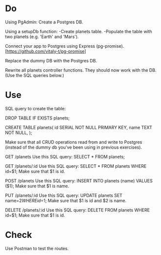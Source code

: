 # Do
Using PgAdmin:
Create a Postgres DB.

Using a setupDb function:
-Create planets table.
-Populate the table with two planets (e.g. 'Earth' and 'Mars').

Connect your app to Postgres using Express (pg-promise). [https://github.com/vitaly-t/pg-promise]

Replace the dummy DB with the Postgres DB.

Rewrite all planets controller functions. They should now work with the DB. (Use the SQL queries below.)

# Use
SQL query to create the table:

DROP TABLE IF EXISTS planets;

CREATE TABLE planets(
  id SERIAL NOT NULL PRIMARY KEY,
  name TEXT NOT NULL,
);

Make sure that all CRUD operations read from and write to Postgres (instead of the dummy db you've been using in previous exercises).

GET /planets
Use this SQL query:
SELECT * FROM planets;

GET /planets/:id
Use this SQL query:
SELECT * FROM planets WHERE id=$1;
Make sure that $1 is id.

POST /planets
Use this SQL query:
INSERT INTO planets (name) VALUES ($1);
Make sure that $1 is name.

PUT /planets/:id
Use this SQL query:
UPDATE planets SET name=$2 WHERE id=$1;
Make sure that $1 is id and $2 is name.

DELETE /planets/:id
Use this SQL query:
DELETE FROM planets WHERE id=$1;
Make sure that $1 is id.

# Check
Use Postman to test the routes.

